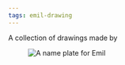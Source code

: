 ```yaml
---
tags: emil-drawing
---
```

A collection of drawings made by 

<figure class="max-w-rg">
<img src="/img/emil-drawing/IMG_1232.jpg" alt="A name plate for Emil">
</figure>
